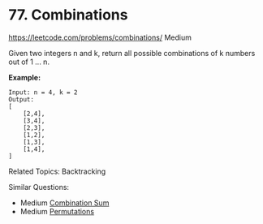 # 77. Combinations
<https://leetcode.com/problems/combinations/>
Medium

Given two integers n and k, return all possible combinations of k numbers out of 1 ... n.

**Example:**

    Input: n = 4, k = 2
    Output:
    [
        [2,4],
        [3,4],
        [2,3],
        [1,2],
        [1,3],
        [1,4],
    ]

Related Topics: Backtracking

Similar Questions: 
* Medium [Combination Sum](https://leetcode.com/problems/combination-sum/)
* Medium [Permutations](https://leetcode.com/problems/permutations/)